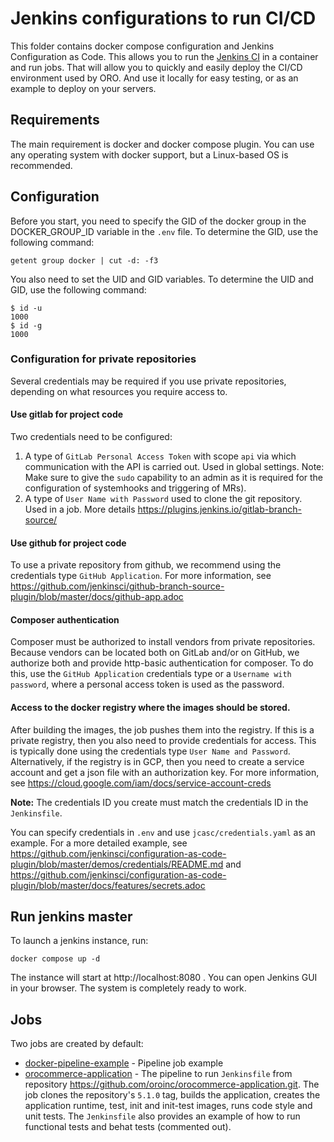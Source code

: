 # Jenkins configurations to run CI/CD

This folder contains docker compose configuration and Jenkins Configuration as Code. This allows you to run the [Jenkins CI](https://jenkins.io) in a container and run jobs. That will allow you to quickly and easily deploy the CI/CD environment used by ORO. And use it locally for easy testing, or as an example to deploy on your servers.

## Requirements

The main requirement is docker and docker compose plugin. You can use any operating system with docker support, but a Linux-based OS is recommended.

## Configuration

Before you start, you need to specify the GID of the docker group in the DOCKER_GROUP_ID variable in the `.env` file. To determine the GID, use the following command:
```
getent group docker | cut -d: -f3
```
You also need to set the UID and GID variables. To determine the UID and GID, use the following command:
```
$ id -u
1000
$ id -g
1000
```

### Configuration for private repositories
Several credentials may be required if you use private repositories, depending on what resources you require access to.

#### Use gitlab for project code
Two credentials need to be configured:
1. A type of `GitLab Personal Access Token` with scope `api` via which communication with the API is carried out. Used in global settings.  Note: Make sure to give the `sudo`  capability to an admin  as it is required for the configuration of systemhooks and triggering of MRs). 
2. A type of `User Name with Password` used to clone the git repository. Used in a job.
More details https://plugins.jenkins.io/gitlab-branch-source/

#### Use github for project code
To use a private repository from github, we  recommend using the credentials type `GitHub Application`. For more information, see https://github.com/jenkinsci/github-branch-source-plugin/blob/master/docs/github-app.adoc

#### Composer authentication
Composer must be authorized to install vendors from private repositories. Because vendors can be located both on GitLab and/or on GitHub, we authorize both and provide http-basic authentication for composer. To do this, use the `GitHub Application` credentials type or a `Username with password`, where a personal access token is used as the password.

#### Access to the docker registry where the images should be stored.
After building the images, the job pushes them into the registry. If this is a private registry, then you also need to provide credentials for access. This is typically done using the credentials type `User Name and Password`.
Alternatively, if the registry is in GCP, then you need to create a service account and get a json file with an authorization key. For more information, see https://cloud.google.com/iam/docs/service-account-creds

**Note:** The credentials ID you create must match the credentials ID in the `Jenkinsfile`.

You can specify credentials in `.env` and use `jcasc/credentials.yaml` as an example. For a more detailed example, see https://github.com/jenkinsci/configuration-as-code-plugin/blob/master/demos/credentials/README.md and https://github.com/jenkinsci/configuration-as-code-plugin/blob/master/docs/features/secrets.adoc

## Run jenkins master

To launch a jenkins instance, run:
```
docker compose up -d
```

The instance will start at http://localhost:8080 . You can open Jenkins GUI in your browser. The system is completely ready to work.

## Jobs
Two jobs are created by default:
- [docker-pipeline-example](http://localhost:8080/job/docker-pipeline) - Pipeline job example
- [orocommerce-application](http://localhost:8080/job/orocommerce-application) - The pipeline to run `Jenkinsfile` from repository https://github.com/oroinc/orocommerce-application.git. The job clones the repository's `5.1.0` tag, builds the application, creates the application runtime, test, init and init-test images, runs code style and unit tests. The `Jenkinsfile` also provides an example of how to run functional tests and behat tests (commented out).
